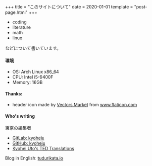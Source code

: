 +++
title = "このサイトについて"
date = 2020-01-01
template = "post-page.html"
+++

- coding
- literature
- math
- linux

などについて書いています。

#### 環境
- OS: Arch Linux x86_64  
- CPU: Intel i5-9400F
- Memory: 16GB

#### Thanks:
- header icon made by <a href="https://www.flaticon.com/authors/vectors-market" title="Vectors Market">Vectors Market</a> from <a href="https://www.flaticon.com/" title="Flaticon"> www.flaticon.com</a>

#### Who's writing 

東京の編集者

- [GitLab: kyoheiu](https://gitlab.com/kyoheiu)
- [GitHub: kyoheiu](https://github.com/kyoheiu)
- [Kyohei Uto's TED Translations](https://www.ted.com/profiles/14244197/translator)

Blog in English: [tudurikata.io](https://kyoheiu.netlify.app/)

